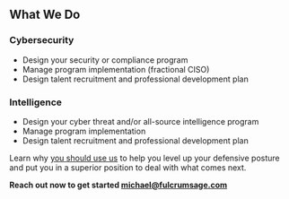 ## What We Do

### Cybersecurity

* Design your security or compliance program
* Manage program implementation (fractional CISO)
* Design talent recruitment and professional development plan

### Intelligence

* Design your cyber threat and/or all-source intelligence program
* Manage program implementation
* Design talent recruitment and professional development plan

Learn why [you should use us](about.md) to help you level up your defensive posture and put you in a superior position to deal with what comes next.

**Reach out now to get started <michael@fulcrumsage.com>**
